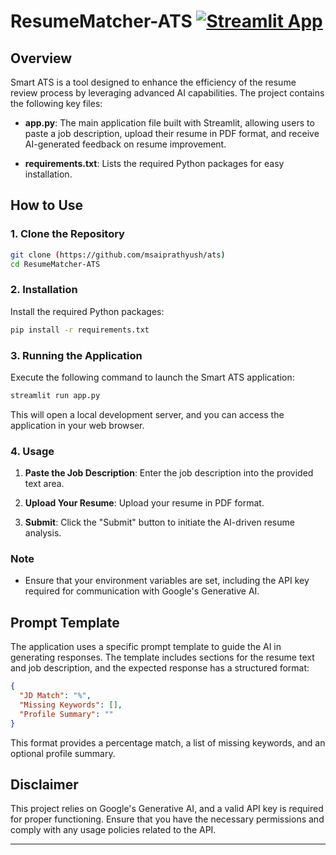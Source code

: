 # ResumeMatcher-ATS [![Streamlit App](https://static.streamlit.io/badges/streamlit_badge_black_white.svg)](https://resume-matcher-ats.streamlit.app/)


## Overview

Smart ATS is a tool designed to enhance the efficiency of the resume review process by leveraging advanced AI capabilities. The project contains the following key files:

- **app.py**: The main application file built with Streamlit, allowing users to paste a job description, upload their resume in PDF format, and receive AI-generated feedback on resume improvement.

- **requirements.txt**: Lists the required Python packages for easy installation.

## How to Use

### 1. Clone the Repository

```bash
git clone (https://github.com/msaiprathyush/ats)
cd ResumeMatcher-ATS
```

### 2. Installation

Install the required Python packages:

```bash
pip install -r requirements.txt
```

### 3. Running the Application

Execute the following command to launch the Smart ATS application:

```bash
streamlit run app.py
```

This will open a local development server, and you can access the application in your web browser.

### 4. Usage

1. **Paste the Job Description**: Enter the job description into the provided text area.

2. **Upload Your Resume**: Upload your resume in PDF format.

3. **Submit**: Click the "Submit" button to initiate the AI-driven resume analysis.

### Note

- Ensure that your environment variables are set, including the API key required for communication with Google's Generative AI.

## Prompt Template

The application uses a specific prompt template to guide the AI in generating responses. The template includes sections for the resume text and job description, and the expected response has a structured format:

```json
{
  "JD Match": "%",
  "Missing Keywords": [],
  "Profile Summary": ""
}
```

This format provides a percentage match, a list of missing keywords, and an optional profile summary.

## Disclaimer

This project relies on Google's Generative AI, and a valid API key is required for proper functioning. Ensure that you have the necessary permissions and comply with any usage policies related to the API.

---


